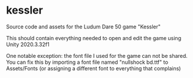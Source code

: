 # kessler
Source code and assets for the Ludum Dare 50 game "Kessler"

This should contain everything needed to open and edit the game using Unity 2020.3.32f1

One notable exception: the font file I used for the game can not be shared. You can fix this by importing a font file named "nullshock bd.ttf" to Assets/Fonts (or assigning a different font to everything that complains)

